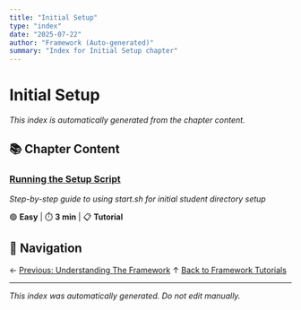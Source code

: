 ```yaml
---
title: "Initial Setup"
type: "index"
date: "2025-07-22"
author: "Framework (Auto-generated)"
summary: "Index for Initial Setup chapter"
---
```


# Initial Setup

*This index is automatically generated from the chapter content.*

## 📚 Chapter Content

### [Running the Setup Script](05_running_the_setup_script.md)
*Step-by-step guide to using start.sh for initial student directory setup*

🟢 **Easy** | ⏱️ **3 min** | 📋 **Tutorial**

## 🧭 Navigation

← [Previous: Understanding The Framework](../01_understanding_the_framework/00_index.md)
↑ [Back to Framework Tutorials](../00_master_index.md)

---

*This index was automatically generated. Do not edit manually.*